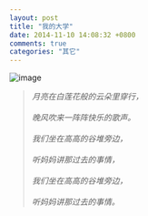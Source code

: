 ```yaml
---
layout: post
title: "我的大学"
date: 2014-11-10 14:08:32 +0800
comments: true
categories: "其它" 
---
```


![image](http://i2.tietuku.com/e2fa5448f97d195a.jpg)

<!-- more  -->

>_月亮在白莲花般的云朵里穿行，_<br><br>
_晚风吹来一阵阵快乐的歌声。_<br><br>
_我们坐在高高的谷堆旁边，_<br><br>
_听妈妈讲那过去的事情，_<br><br>
_我们坐在高高的谷堆旁边，_<br><br>
_听妈妈讲那过去的事情。_<br>

